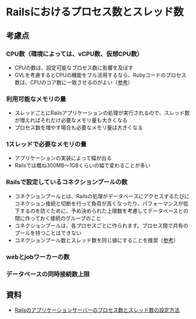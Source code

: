 # Railsにおけるプロセス数とスレッド数

## 考慮点
### CPU数（環境によっては、vCPU数、仮想CPU数）
- CPUの数は、設定可能なプロセス数に影響を及ぼす
- GVLを考慮するとCPUの機能をフル活用するなら、Rubyコードのプロセス数は、CPUのコア数に一致させるのがよい（[参考](https://devcenter.heroku.com/articles/deploying-rails-applications-with-the-puma-web-server#process-count-value)）


### 利用可能なメモリの量
- スレッドごとにRailsアプリケーションの処理が実行されるので、スレッド数が増えればそれだけ必要なメモリ量も大きくなる
- プロセス数を増やす場合も必要なメモリ量は大きくなる

### 1スレッドで必要なメモリの量
- アプリケーションの実装によって幅が出る
- Railsでは概ね300MB〜1GBくらいの幅で変わることが多い

### Railsで設定しているコネクションプールの数
- コネクションプールとは、Railsの処理がデータベースにアクセスするたびにコネクション接続と切断を行って負荷が高くなったり、パフォーマンスが低下するのを防ぐために、予め決められた上限数を考慮してデータベースとの間に作っておく接続のグループのこと
- コネクションプールは、各プロセスごとに作られます。プロセス間で共有のプールを持つことはできない
- コネクションプール数とスレッド数を同じ値にすることを推奨（[参考](https://devcenter.heroku.com/articles/concurrency-and-database-connections#threaded-servers)）
### webとjobワーカーの数
### データベースの同時接続数上限


## 資料
- [Railsのアプリケーションサーバーのプロセス数とスレッド数の設定方法](https://tech-book.precena.co.jp/software/backend/ruby-on-rails/rails-process-and-thread)